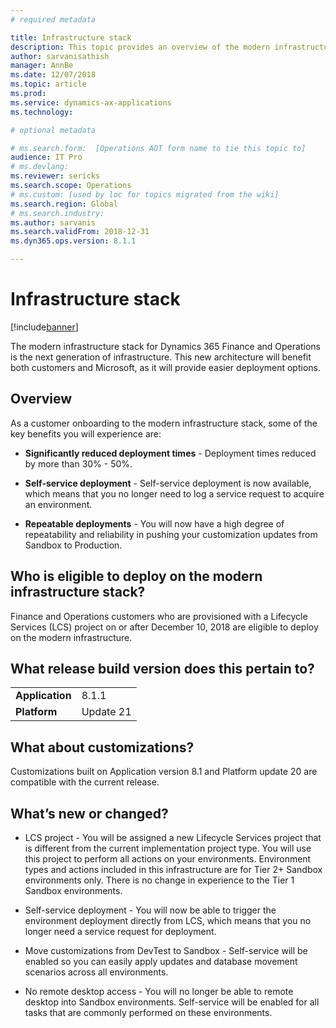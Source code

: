 ```yaml
---
# required metadata

title: Infrastructure stack
description: This topic provides an overview of the modern infrastructure stack for Dynamics 365 Finance and Operations.
author: sarvanisathish
manager: AnnBe
ms.date: 12/07/2018
ms.topic: article
ms.prod: 
ms.service: dynamics-ax-applications
ms.technology: 

# optional metadata

# ms.search.form:  [Operations AOT form name to tie this topic to]
audience: IT Pro
# ms.devlang: 
ms.reviewer: sericks
ms.search.scope: Operations
# ms.custom: [used by loc for topics migrated from the wiki]
ms.search.region: Global 
# ms.search.industry: 
ms.author: sarvanis
ms.search.validFrom: 2018-12-31
ms.dyn365.ops.version: 8.1.1

---
```


# Infrastructure stack

[!include[banner](../includes/banner.md)]

The modern infrastructure stack for Dynamics 365 Finance and Operations is the next generation of infrastructure. This new architecture will benefit both customers and Microsoft, as it will provide easier deployment options.

## Overview

As a customer onboarding to the modern infrastructure stack, some of the key benefits you will experience are:

-   **Significantly reduced deployment times** - Deployment times reduced by more than 30% - 50%.

-   **Self-service deployment** - Self-service deployment is now available, which means that you no longer need to log a service request to acquire an environment.

-   **Repeatable deployments** - You will now have a high degree of repeatability and reliability in pushing your customization updates from Sandbox to Production.

## Who is eligible to deploy on the modern infrastructure stack?

Finance and Operations customers who are provisioned with a Lifecycle Services (LCS) project on or after December 10, 2018 are eligible to deploy on the modern infrastructure.

## What release build version does this pertain to?

|    |   |
|-------------|-----------|
| **Application** | 8.1.1     |
| **Platform**   | Update 21 |

## What about customizations?

Customizations built on Application version 8.1 and Platform update 20 are compatible with the current release.

## What’s new or changed?

-   LCS project - You will be assigned a new Lifecycle Services project that is different from the current implementation project type. You will use this project to perform all actions on your environments. Environment types and actions included in this infrastructure are for Tier 2+ Sandbox environments only. There is no change in experience to the Tier 1 Sandbox environments.

-   Self-service deployment - You will now be able to trigger the environment deployment directly from LCS, which means that you no longer need a service request for deployment.

-   Move customizations from DevTest to Sandbox - Self-service will be enabled so you can easily apply updates and database movement scenarios across all environments.

-   No remote desktop access - You will no longer be able to remote desktop into Sandbox environments. Self-service will be enabled for all tasks that are commonly performed on these environments.
